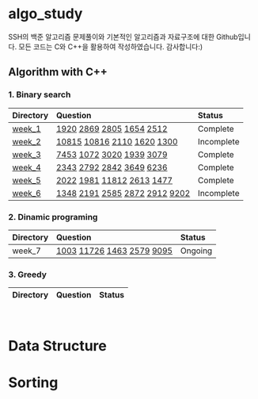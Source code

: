# algo_study
SSH의 백준 알고리즘 문제풀이와 기본적인 알고리즘과 자료구조에 대한 Github입니다.
모든 코드는 C와 C++을 활용하여 작성하였습니다. 감사합니다:)
## Algorithm with C++


### 1. Binary search


|Directory|Question|Status|
|:---|:---|:---|
|[week_1](/week_1)|[1920](/week_1/day_1.cpp) [2869](week_1/day_2.cpp) [2805](week_1/day_3.cpp) [1654](week_1/day_4.cpp) [2512](week_1/day_5.cpp)|Complete|
|[week_2](/week_2)|[10815](/week_2/day_1.cpp) [10816](/week_2/day_2.cpp) [2110](/week_2/day_3.cpp) [1620](/week_2/day_4.cpp) [1300](/week_2/day_5.cpp) |Incomplete|
|[week_3](/week_3)|[7453](/week_3/day_1.cpp) [1072](/week_3/day_2.cpp) [3020](/week_3/day_3.cpp) [1939](/week_3/day_4.cpp) [3079](/week_3/day_5.cpp) |Complete|
|[week_4](/week_4)|[2343](/week_4/day_1.cpp) [2792](/week_4/day_2.cpp) [2842](/week_4/day_3.cpp) [3649](/week_4/day_4.cpp) [6236](/week_4/day_5.cpp) |Complete|
|[week_5](/week_5)|[2022](/week_5/day_1.cpp) [1981](/week_5/day_2.cpp) [11812](/week_5/day_3.cpp) [2613](/week_5/day_4.cpp) [1477](/week_5/day_5.cpp) |Complete|
|[week_6](/week_6)|[1348](/week_6/day_1.cpp) [2191](/week_6/day_2.cpp) [2585](/week_6/day_3.cpp) [2872](/week_6/day_4.cpp) [2912](/week_6/day_5.cpp) [9202](/week_6/day_6.cpp) |Incomplete|

### 2. Dinamic programing

|Directory|Question|Status|
|:---|:---|:---|
|week_7|[1003](/week_7/day_1.cpp) [11726](/week_7/day_2.cpp) [1463](/week_7/day_3.cpp) [2579](/week_7/day_4.cpp) [9095](/week_7/day_5.cpp) |Ongoing|

### 3. Greedy
|Directory|Question|Status|
|:---|:---|:---|

<br>

# Data Structure


# Sorting

